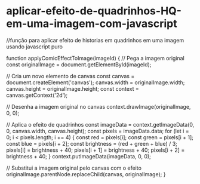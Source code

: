 # aplicar-efeito-de-quadrinhos-HQ-em-uma-imagem-com-javascript
//função para aplicar efeito de historias em quadrinhos em uma imagem usando javascript puro


function applyComicEffectToImage(imageId) {
  // Pega a imagem original
  const originalImage = document.getElementById(imageId);

  // Cria um novo elemento de canvas
  const canvas = document.createElement('canvas');
  canvas.width = originalImage.width;
  canvas.height = originalImage.height;
  const context = canvas.getContext('2d');

  // Desenha a imagem original no canvas
  context.drawImage(originalImage, 0, 0);

  // Aplica o efeito de quadrinhos
  const imageData = context.getImageData(0, 0, canvas.width, canvas.height);
  const pixels = imageData.data;
  for (let i = 0; i < pixels.length; i += 4) {
    const red = pixels[i];
    const green = pixels[i + 1];
    const blue = pixels[i + 2];
    const brightness = (red + green + blue) / 3;
    pixels[i] = brightness + 40;
    pixels[i + 1] = brightness + 40;
    pixels[i + 2] = brightness + 40;
  }
  context.putImageData(imageData, 0, 0);

  // Substitui a imagem original pelo canvas com o efeito
  originalImage.parentNode.replaceChild(canvas, originalImage);
}
